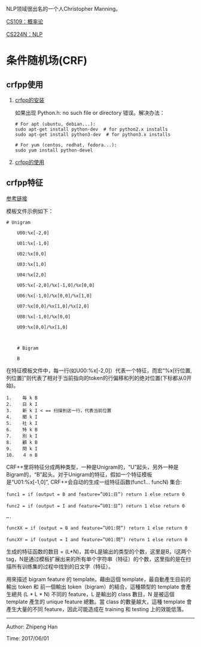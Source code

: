 NLP领域很出名的一个人Christopher Manning。

[CS109：概率论](https://web.stanford.edu/class/archive/cs/cs109/cs109.1166//handouts/overview.html)

[CS224N：NLP](http://web.stanford.edu/class/cs224n/syllabus.html)

# 条件随机场(CRF)

## crfpp使用

1. [crfpp的安装](http://midday.me/article/94d6bd4973264e1a801f8445904a810d)
    
    如果出现 Python.h: no such file or directory 错误。解决办法：

    ``` shell
    # For apt (ubuntu, debian...):
    sudo apt-get install python-dev  # for python2.x installs
    sudo apt-get install python3-dev  # for python3.x installs

    # For yum (centos, redhat, fedora...):
    sudo yum install python-devel
    ```
    
2. [crfpp的使用](http://www.52nlp.cn/%E4%B8%AD%E6%96%87%E5%88%86%E8%AF%8D%E5%85%A5%E9%97%A8%E4%B9%8B%E5%AD%97%E6%A0%87%E6%B3%A8%E6%B3%954)

## crfpp特征

[参考链接](http://hjdai.blogspot.com/2006/12/howto-use-crf.html)

模板文件示例如下：

```
# Unigram

    U00:%x[-2,0]

    U01:%x[-1,0]

    U02:%x[0,0]

    U03:%x[1,0]

    U04:%x[2,0]

    U05:%x[-2,0]/%x[-1,0]/%x[0,0]

    U06:%x[-1,0]/%x[0,0]/%x[1,0]

    U07:%x[0,0]/%x[1,0]/%x[2,0]

    U08:%x[-1,0]/%x[0,0]

    U09:%x[0,0]/%x[1,0]

 

    # Bigram

    B
```

在特征模板文件中，每一行(如U00:%x[-2,0]）代表一个特征，而宏“%x[行位置,列位置]”则代表了相对于当前指向的token的行偏移和列的绝对位置(下标都从0开始)。

```
1.    毎 k B
2.    日 k I
3.    新 k I < == 扫描到这一行，代表当前位置
4.    聞 k I
5.    社 k I
6.    特 k B
7.    別 k I
8.    顧 k B
9.    問 k I
10.   ４ n B
```

CRF\+\+里将特征分成两种类型，一种是Unigram的，“U”起头，另外一种是Bigram的，“B”起头。对于Unigram的特征，假如一个特征模板是“U01:%x[-1,0]”, CRF++会自动的生成一组特征函数(func1… funcN) 集合:

```
func1 = if (output = B and feature=”U01:日”) return 1 else return 0

func2 = if (output = I and feature=”U01:日”) return 1 else return 0

….

funcXX = if (output = B and feature=”U01:問”) return 1 else return 0

funcXY = if (output = I and feature=”U01:問”) return 1 else return 0
```

生成的特征函数的数目 = (L*N)，其中L是输出的类型的个数，这里是B，I这两个tag，N是通过模板扩展出来的所有单个字符串（特征）的个数，这里指的是在扫描所有训练集的过程中找到的日文字（特征）。

用來描述 bigram feature 的 template。藉由這個 template，最自動產生目前的輸出 token 和 前一個輸出 token（bigram）的結合。這種類型的 template 會產生總共 (L * L * N) 不同的 feature，L 是輸出的 class 數目，N 是被這個 template 產生的 unique feature 總數。當 class 的數量越大，這種 template 會產生大量的不同 feature，因此可能造成在 training 和 testing 上的效能低落。

***

Author: Zhipeng Han

Time: 2017/06/01

